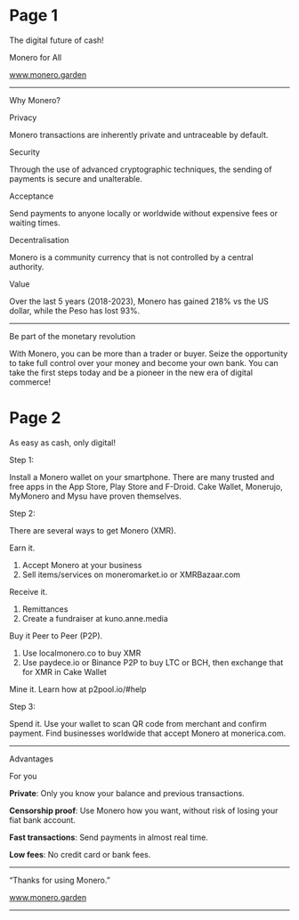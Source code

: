 # Page 1

The digital future of cash!

Monero for All

www.monero.garden

---

Why Monero?

Privacy

Monero transactions are inherently private and 
untraceable by default.

Security

Through the use of advanced cryptographic 
techniques, the sending of payments is 
secure and unalterable.

Acceptance

Send payments to anyone locally or 
worldwide without expensive fees or 
waiting times.

Decentralisation

Monero is a community currency that is not 
controlled by a central authority.

Value

Over the last 5 years (2018-2023), Monero
has gained 218% vs the US dollar, while the 
Peso has lost 93%.

---

Be part of the monetary revolution

With Monero, you can be more than a 
trader or buyer. Seize the opportunity 
to take full control over your money and 
become your own bank. You can take the 
first steps today and be a pioneer in 
the new era of digital commerce!

# Page 2

As easy as cash, only digital!

Step 1:

Install a Monero wallet on your smartphone. 
There are many trusted and free apps in the
App Store, Play Store and F-Droid. 
Cake Wallet, Monerujo, MyMonero and 
Mysu have proven themselves.

Step 2: 

There are several ways to get Monero (XMR).

Earn it.
1) Accept Monero at your business
2) Sell items/services on moneromarket.io 
   or XMRBazaar.com

Receive it.
1) Remittances
2) Create a fundraiser at kuno.anne.media
	
Buy it Peer to Peer (P2P).
1) Use localmonero.co to buy XMR
2) Use paydece.io or Binance P2P to buy LTC 
   or BCH, then exchange that for XMR in
   Cake Wallet
   
Mine it. Learn how at p2pool.io/#help

Step 3: 

Spend it. Use your wallet to scan QR code 
from merchant and confirm payment. Find 
businesses worldwide that accept Monero at 
monerica.com.

---

Advantages

For you

**Private**: Only you know your balance and previous transactions.

**Censorship proof**: Use Monero how you want, without risk of losing your fiat bank account.

**Fast transactions**: Send payments in almost real time.

**Low fees**: No credit card or bank fees.

---

“Thanks for using Monero.”

www.monero.garden

---
